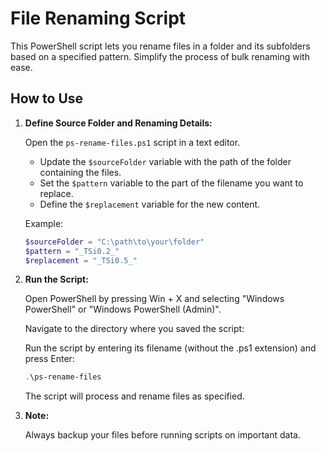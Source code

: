 # File Renaming Script

This PowerShell script lets you rename files in a folder and its subfolders based on a specified pattern. Simplify the process of bulk renaming with ease.

## How to Use

1. **Define Source Folder and Renaming Details:**

   Open the `ps-rename-files.ps1` script in a text editor.

   - Update the `$sourceFolder` variable with the path of the folder containing the files.
   - Set the `$pattern` variable to the part of the filename you want to replace.
   - Define the `$replacement` variable for the new content.

   Example:
   ```powershell
   $sourceFolder = "C:\path\to\your\folder"
   $pattern = "_TSi0.2_"
   $replacement = "_TSi0.5_"
   ```

2. **Run the Script:**

   Open PowerShell by pressing Win + X and selecting "Windows PowerShell" or "Windows PowerShell (Admin)".

   Navigate to the directory where you saved the script:

   Run the script by entering its filename (without the .ps1 extension) and press Enter:

   ```powershell
   .\ps-rename-files
   ```

   The script will process and rename files as specified.

3. **Note:**

   Always backup your files before running scripts on important data.
